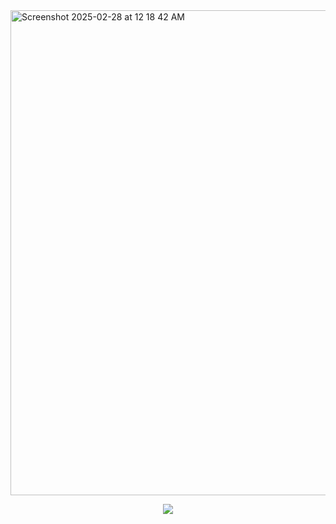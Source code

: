 
<img width="776" alt="Screenshot 2025-02-28 at 12 18 42 AM" src="https://github.com/user-attachments/assets/3c225cf9-6d5f-4869-a20a-d8ce3fa104f6" />

<p align="center">
  <a href="https://skillicons.dev">
    <img src="https://skillicons.dev/icons?i=react,nodejs,jest,js,ts" />
  </a>
  <a href="https://github.com/user-attachments/assets/29d6b831-dc66-4d13-aa09-ff527264750f">
</p>

